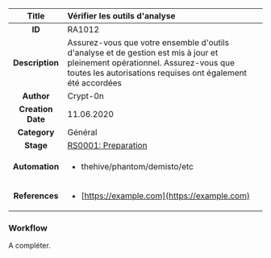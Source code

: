 | Title                       | Vérifier les outils d'analyse         |
|:---------------------------:|:--------------------|
| **ID**                      | RA1012            |
| **Description**             | Assurez-vous que votre ensemble d'outils d'analyse et de gestion est mis à jour et pleinement opérationnel. Assurez-vous que toutes les autorisations requises ont également été accordées   |
| **Author**                  |Crypt-0n        |
| **Creation Date**           | 11.06.2020 |
| **Category**                | Général      |
| **Stage**                   |[RS0001: Preparation](../Response_Stages/RS0001.md)| 
| **Automation** |<ul><li>thehive/phantom/demisto/etc</li></ul>|
| **References** |<ul><li>[https://example.com](https://example.com)</li></ul>|

### Workflow

A compléter.  
